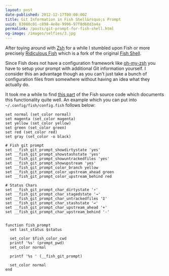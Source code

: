 ```yaml
---
layout: post
date-published: 2012-12-17T00:00:00Z
title: Git Information in Fish Shell&rsquo;s Prompt
uuid: 83080c01-c898-4e8e-9996-97f8d60d3a4a
permalink: /posts/git-prompt-for-fish-shell.html
og-image: /images/selfies/3.jpg
---
```

After toying around with [Zsh](http://zsh.org) for a while I stumbled upon Fish
or more precisely [Ridiculous Fish](http://ridiculousfish.com/shell)
which is a fork of the original [Fish Shell](http://fishshell.com/).

Since Fish does not have a configuration framework like
[oh-my-zsh](https://github.com/robbyrussell/oh-my-zsh)
you have to setup your prompt with additional Git information yourself.
I consider this an advantage though as you can't just take a bunch of configuration files
from somewhere without having an idea what they actually do.

It took me a while to find [this
part](https://github.com/fish-shell/fish-shell/blob/master/share/functions/__fish_git_prompt.fish) of the Fish source code
which documents this functionality quite well. An example which you can put into
`~/.config/fish/config.fish` follows below:

```
set normal (set_color normal)
set magenta (set_color magenta)
set yellow (set_color yellow)
set green (set_color green)
set red (set_color red)
set gray (set_color -o black)

# Fish git prompt
set __fish_git_prompt_showdirtystate 'yes'
set __fish_git_prompt_showstashstate 'yes'
set __fish_git_prompt_showuntrackedfiles 'yes'
set __fish_git_prompt_showupstream 'yes'
set __fish_git_prompt_color_branch yellow
set __fish_git_prompt_color_upstream_ahead green
set __fish_git_prompt_color_upstream_behind red

# Status Chars
set __fish_git_prompt_char_dirtystate '⚡'
set __fish_git_prompt_char_stagedstate '→'
set __fish_git_prompt_char_untrackedfiles '☡'
set __fish_git_prompt_char_stashstate '↩'
set __fish_git_prompt_char_upstream_ahead '+'
set __fish_git_prompt_char_upstream_behind '-'


function fish_prompt
  set last_status $status

  set_color $fish_color_cwd
  printf '%s' (prompt_pwd)
  set_color normal

  printf '%s ' (__fish_git_prompt)

  set_color normal
end
```

